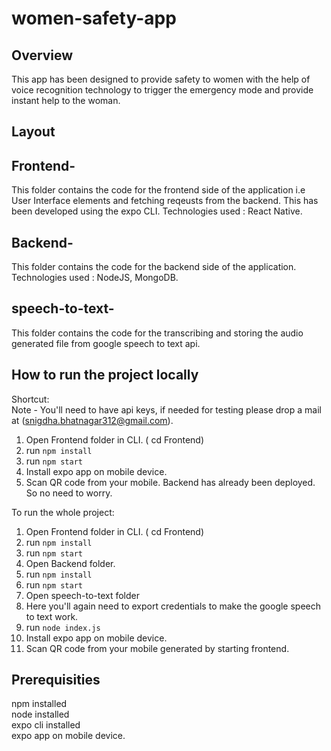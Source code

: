 # women-safety-app

## **Overview**

This app has been designed to provide safety to women with the help of voice recognition technology to trigger the emergency mode and provide instant help to the woman.


## **Layout**

## Frontend-

This folder contains the code for the frontend side of the application i.e User Interface elements and fetching reqeusts from the backend.
This has been developed using the expo CLI.
Technologies used : React Native.

## Backend-

This folder contains the code for the backend side of the application. Technologies used : NodeJS, MongoDB.

## speech-to-text-

This folder contains the code for the transcribing and storing the audio generated file from google speech to text api.
 
## How to run the project locally     
   
Shortcut:    
Note - You'll need to have api keys, if needed for testing please drop a mail at (snigdha.bhatnagar312@gmail.com).   
1. Open Frontend folder in CLI. ( cd Frontend)
2. run ```npm install```
3. run ```npm start```
4. Install expo app on mobile device.
5. Scan QR code from your mobile.
Backend has already been deployed. So no need to worry.   

To run the whole project:           
1. Open Frontend folder in CLI. ( cd Frontend)
2. run ```npm install```
3. run ```npm start```
4. Open Backend folder.
5. run ```npm install```
6. run ```npm start```
7. Open speech-to-text folder
8. Here you'll again need to export credentials to make the google speech to text work.
9. run ```node index.js```   
10. Install expo app on mobile device.
11. Scan QR code from your mobile generated by starting frontend.

## Prerequisities

npm installed    
node installed     
expo cli installed    
expo app on mobile device.
